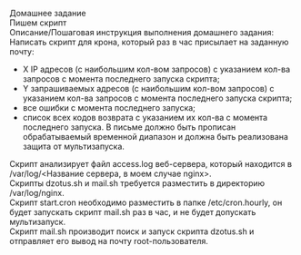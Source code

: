 
Домашнее задание  
Пишем скрипт  
Описание/Пошаговая инструкция выполнения домашнего задания:  
Написать скрипт для крона, который раз в час присылает на заданную почту:  
- X IP адресов (с наибольшим кол-вом запросов) с указанием кол-ва запросов c момента последнего запуска скрипта;
- Y запрашиваемых адресов (с наибольшим кол-вом запросов) с указанием кол-ва запросов c момента последнего запуска скрипта;
- все ошибки c момента последнего запуска;
- список всех кодов возврата с указанием их кол-ва с момента последнего запуска.
В письме должно быть прописан обрабатываемый временной диапазон и должна быть реализована защита от мультизапуска.  



Скрипт анализирует файл access.log веб-сервера, который находится в /var/log/<Название сервера, в моем случае nginx>.  
Скрипты dzotus.sh и mail.sh требуется разместить в директорию /var/log/nginx.  
Cкрипт start.cron необходимо разместить в папке /etc/cron.hourly, он будет запускать скрипт mail.sh раз в час, и не будет допускать мультизапуск.  
Скрипт mail.sh производит поиск и запуск скрипта dzotus.sh и отправляет его вывод на почту root-пользователя.
